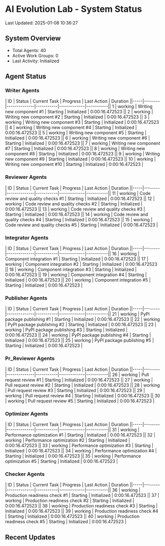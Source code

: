 # AI Evolution Lab - System Status
Last Updated: 2025-01-08 10:36:27

## System Overview
- Total Agents: 40
- Active Work Groups: 0
- Last Activity: Initialized

## Agent Status

### Writer Agents
| ID | Status | Current Task | Progress | Last Action | Duration ||-----|--------|--------------|-----------|-------------|-----------|| 1 | working | Writing new component #1 | Starting | Initialized | 0:00:16.472523 || 2 | working | Writing new component #2 | Starting | Initialized | 0:00:16.472523 || 3 | working | Writing new component #3 | Starting | Initialized | 0:00:16.472523 || 4 | working | Writing new component #4 | Starting | Initialized | 0:00:16.472523 || 5 | working | Writing new component #5 | Starting | Initialized | 0:00:16.472523 || 6 | working | Writing new component #6 | Starting | Initialized | 0:00:16.472523 || 7 | working | Writing new component #7 | Starting | Initialized | 0:00:16.472523 || 8 | working | Writing new component #8 | Starting | Initialized | 0:00:16.472523 || 9 | working | Writing new component #9 | Starting | Initialized | 0:00:16.472523 || 10 | working | Writing new component #10 | Starting | Initialized | 0:00:16.472523 |
### Reviewer Agents
| ID | Status | Current Task | Progress | Last Action | Duration ||-----|--------|--------------|-----------|-------------|-----------|| 11 | working | Code review and quality checks #1 | Starting | Initialized | 0:00:16.472523 || 12 | working | Code review and quality checks #2 | Starting | Initialized | 0:00:16.472523 || 13 | working | Code review and quality checks #3 | Starting | Initialized | 0:00:16.472523 || 14 | working | Code review and quality checks #4 | Starting | Initialized | 0:00:16.472523 || 15 | working | Code review and quality checks #5 | Starting | Initialized | 0:00:16.472523 |
### Integrator Agents
| ID | Status | Current Task | Progress | Last Action | Duration ||-----|--------|--------------|-----------|-------------|-----------|| 16 | working | Component integration #1 | Starting | Initialized | 0:00:16.472523 || 17 | working | Component integration #2 | Starting | Initialized | 0:00:16.472523 || 18 | working | Component integration #3 | Starting | Initialized | 0:00:16.472523 || 19 | working | Component integration #4 | Starting | Initialized | 0:00:16.472523 || 20 | working | Component integration #5 | Starting | Initialized | 0:00:16.472523 |
### Publisher Agents
| ID | Status | Current Task | Progress | Last Action | Duration ||-----|--------|--------------|-----------|-------------|-----------|| 21 | working | PyPI package publishing #1 | Starting | Initialized | 0:00:16.472523 || 22 | working | PyPI package publishing #2 | Starting | Initialized | 0:00:16.472523 || 23 | working | PyPI package publishing #3 | Starting | Initialized | 0:00:16.472523 || 24 | working | PyPI package publishing #4 | Starting | Initialized | 0:00:16.472523 || 25 | working | PyPI package publishing #5 | Starting | Initialized | 0:00:16.472523 |
### Pr_Reviewer Agents
| ID | Status | Current Task | Progress | Last Action | Duration ||-----|--------|--------------|-----------|-------------|-----------|| 26 | working | Pull request review #1 | Starting | Initialized | 0:00:16.472523 || 27 | working | Pull request review #2 | Starting | Initialized | 0:00:16.472523 || 28 | working | Pull request review #3 | Starting | Initialized | 0:00:16.472523 || 29 | working | Pull request review #4 | Starting | Initialized | 0:00:16.472523 || 30 | working | Pull request review #5 | Starting | Initialized | 0:00:16.472523 |
### Optimizer Agents
| ID | Status | Current Task | Progress | Last Action | Duration ||-----|--------|--------------|-----------|-------------|-----------|| 31 | working | Performance optimization #1 | Starting | Initialized | 0:00:16.472523 || 32 | working | Performance optimization #2 | Starting | Initialized | 0:00:16.472523 || 33 | working | Performance optimization #3 | Starting | Initialized | 0:00:16.472523 || 34 | working | Performance optimization #4 | Starting | Initialized | 0:00:16.472523 || 35 | working | Performance optimization #5 | Starting | Initialized | 0:00:16.472523 |
### Checker Agents
| ID | Status | Current Task | Progress | Last Action | Duration ||-----|--------|--------------|-----------|-------------|-----------|| 36 | working | Production readiness check #1 | Starting | Initialized | 0:00:16.472523 || 37 | working | Production readiness check #2 | Starting | Initialized | 0:00:16.472523 || 38 | working | Production readiness check #3 | Starting | Initialized | 0:00:16.472523 || 39 | working | Production readiness check #4 | Starting | Initialized | 0:00:16.472523 || 40 | working | Production readiness check #5 | Starting | Initialized | 0:00:16.472523 |

## Recent Updates

